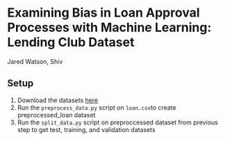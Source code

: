 # Examining Bias in Loan Approval Processes with Machine Learning: Lending Club Dataset

Jared Watson, Shiv

## Setup

1. Download the datasets [here](https://www.kaggle.com/datasets/adarshsng/lending-club-loan-data-csv)
2. Run the `preprocess_data.py` script on  `loan.csv`to create preprocessed_loan dataset
3. Run the `split_data.py` script on preproccessed dataset from previous step to get test, training, and validation datasets